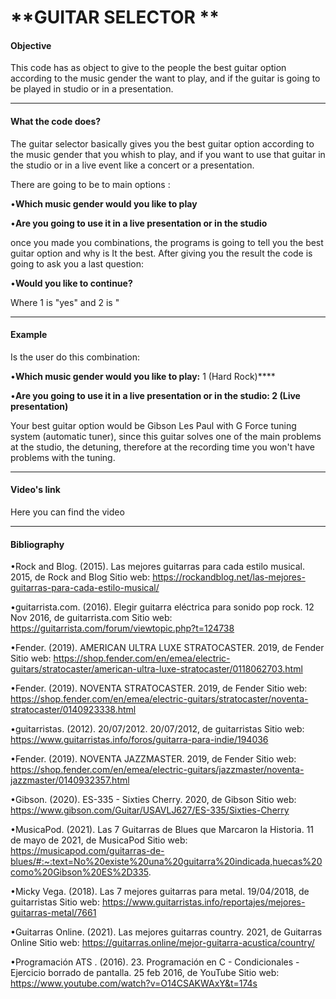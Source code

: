 #  **GUITAR SELECTOR **
#### Objective
This code has as object to give to the people the best guitar option according to the music gender the want to play, and if the guitar is going to be played in studio or in a presentation. 

------------
#### What the code does?
The guitar selector basically gives you the best guitar option according to the music gender that you whish to play, and if you want to use that guitar in the studio or in a live event like a concert or a presentation.

There are going to be to main options :

&bull;**Which music gender would you like to play**

&bull;**Are you going to use it in a live presentation or in the studio**

once you made you combinations, the programs is going to tell you the best guitar option and why is It the best. After giving you the result the code is going to ask you a last question:

&bull;**Would you like to continue?**

Where 1 is "yes" and 2 is "

------------

#### **Example**
Is the user do this combination:

&bull;**Which music gender would you like to play:** 1 (Hard Rock)****

&bull;**Are you going to use it in a live presentation or in the studio: **2 (Live presentation)****

Your best guitar option would be Gibson Les Paul with G Force tuning system (automatic tuner), since this guitar solves one of the main problems at the studio, the detuning, therefore at the recording time you won't have problems with the tuning.

------------

#### **Video's link**
Here you can find the video

------------

#### **Bibliography**
&bull;Rock and Blog. (2015). Las mejores guitarras para cada estilo musical. 2015, de Rock and Blog Sitio web: https://rockandblog.net/las-mejores-guitarras-para-cada-estilo-musical/

&bull;guitarrista.com. (2016). Elegir guitarra eléctrica para sonido pop rock. 12 Nov 2016, de guitarrista.com Sitio web: https://guitarrista.com/forum/viewtopic.php?t=124738

&bull;Fender. (2019). AMERICAN ULTRA LUXE STRATOCASTER. 2019, de Fender Sitio web: https://shop.fender.com/en/emea/electric-guitars/stratocaster/american-ultra-luxe-stratocaster/0118062703.html

&bull;Fender. (2019). NOVENTA STRATOCASTER. 2019, de Fender Sitio web: https://shop.fender.com/en/emea/electric-guitars/stratocaster/noventa-stratocaster/0140923338.html

&bull;guitarristas. (2012). 20/07/2012. 20/07/2012, de guitarristas Sitio web: https://www.guitarristas.info/foros/guitarra-para-indie/194036

&bull;Fender. (2019). NOVENTA JAZZMASTER. 2019, de Fender Sitio web: https://shop.fender.com/en/emea/electric-guitars/jazzmaster/noventa-jazzmaster/0140932357.html

&bull;Gibson. (2020). ES-335 - Sixties Cherry. 2020, de Gibson Sitio web: https://www.gibson.com/Guitar/USAVLJ627/ES-335/Sixties-Cherry

&bull;MusicaPod. (2021). Las 7 Guitarras de Blues que Marcaron la Historia. 11 de mayo de 2021, de MusicaPod Sitio web: https://musicapod.com/guitarras-de-blues/#:~:text=No%20existe%20una%20guitarra%20indicada,huecas%20como%20Gibson%20ES%2D335.

&bull;Micky Vega. (2018). Las 7 mejores guitarras para metal. 19/04/2018, de guitarristas Sitio web: https://www.guitarristas.info/reportajes/mejores-guitarras-metal/7661

&bull;Guitarras Online. (2021). Las mejores guitarras country. 2021, de Guitarras Online Sitio web: https://guitarras.online/mejor-guitarra-acustica/country/

&bull;Programación ATS . (2016). 23. Programación en C - Condicionales - Ejercicio borrado de pantalla. 25 feb 2016, de YouTube Sitio web: https://www.youtube.com/watch?v=O14CSAKWAxY&t=174s